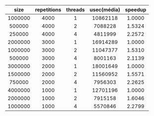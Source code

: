 |  size   | repetitions | threads | usec(média) | speedup |
| :-----: | :---------: | :-----: | :---------: | :-----: |
| 1000000 |    4000     |    1    |  10862118   | 1.0000  |
| 500000  |    4000     |    2    |   7088228   | 1.5324  |
| 250000  |    4000     |    4    |   4811999   | 2.2572  |
| 2000000 |    3000     |    1    |  16914289   | 1.0000  |
| 1000000 |    3000     |    2    |  11047377   | 1.5310  |
| 500000  |    3000     |    4    |   8001163   | 2.1139  |
| 3000000 |    2000     |    1    |  18001649   | 1.0000  |
| 1500000 |    2000     |    2    |  11560952   | 1.5571  |
| 750000  |    2000     |    4    |   7956303   | 2.2625  |
| 4000000 |    1000     |    1    |  12701196   | 1.0000  |
| 2000000 |    1000     |    2    |   7915158   | 1.6046  |
| 1000000 |    1000     |    4    |   5570846   | 2.2799  |
